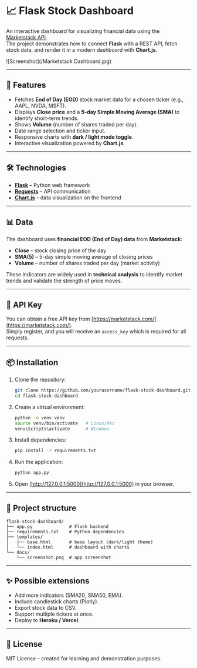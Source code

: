 # 📈 Flask Stock Dashboard

An interactive dashboard for visualizing financial data using the [Marketstack API](https://marketstack.com/).  
The project demonstrates how to connect **Flask** with a REST API, fetch stock data, and render it in a modern dashboard with **Chart.js**.

![Screenshot](/Marketstack Dashboard.jpg)

---

## 🚀 Features
- Fetches **End of Day (EOD)** stock market data for a chosen ticker (e.g., AAPL, NVDA, MSFT).
- Displays **Close price** and a **5-day Simple Moving Average (SMA)** to identify short-term trends.
- Shows **Volume** (number of shares traded per day).
- Date range selection and ticker input.
- Responsive charts with **dark / light mode toggle**.
- Interactive visualization powered by **Chart.js**.

---

## 🛠 Technologies
- **[Flask](https://flask.palletsprojects.com/)** – Python web framework  
- **[Requests](https://requests.readthedocs.io/)** – API communication  
- **[Chart.js](https://www.chartjs.org/)** – data visualization on the frontend  

---

## 📊 Data
The dashboard uses **financial EOD (End of Day) data** from **Marketstack**:
- **Close** – stock closing price of the day  
- **SMA(5)** – 5-day simple moving average of closing prices  
- **Volume** – number of shares traded per day (market activity)  

These indicators are widely used in **technical analysis** to identify market trends and validate the strength of price moves.

---

## 🔑 API Key
You can obtain a free API key from [https://marketstack.com/](https://marketstack.com/).  
Simply register, and you will receive an `access_key` which is required for all requests.

---

## 📦 Installation
1. Clone the repository:
   ```bash
   git clone https://github.com/yourusername/flask-stock-dashboard.git
   cd flask-stock-dashboard
   ```

2. Create a virtual environment:
   ```bash
   python -m venv venv
   source venv/bin/activate   # Linux/Mac
   venv\Scripts\activate      # Windows
   ```

3. Install dependencies:
   ```bash
   pip install -r requirements.txt
   ```

4. Run the application:
   ```bash
   python app.py
   ```

5. Open [http://127.0.0.1:5000](http://127.0.0.1:5000) in your browser.

---

## 📂 Project structure
```
flask-stock-dashboard/
├── app.py              # Flask backend
├── requirements.txt    # Python dependencies
├── templates/
│   ├── base.html       # base layout (dark/light theme)
│   └── index.html      # dashboard with charts
└── docs/
    └── screenshot.png  # app screenshot
```

---

## ✨ Possible extensions
- Add more indicators (SMA20, SMA50, EMA).
- Include candlestick charts (Plotly).
- Export stock data to CSV.
- Support multiple tickers at once.
- Deploy to **Heroku / Vercel**.

---

## 📜 License
MIT License – created for learning and demonstration purposes.
